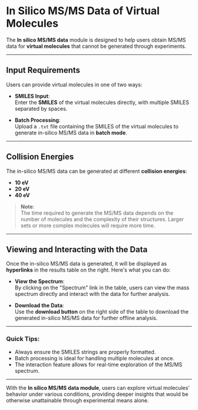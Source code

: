 # In Silico MS/MS Data of Virtual Molecules

The **In silico MS/MS data** module is designed to help users obtain MS/MS data for **virtual molecules** that cannot be generated through experiments.

---

## Input Requirements

Users can provide virtual molecules in one of two ways:

- **SMILES Input**:  
  Enter the **SMILES** of the virtual molecules directly, with multiple SMILES separated by spaces.

- **Batch Processing**:  
  Upload a `.txt` file containing the SMILES of the virtual molecules to generate in-silico MS/MS data in **batch mode**.

---

## Collision Energies

The in-silico MS/MS data can be generated at different **collision energies**:
- **10 eV**
- **20 eV**
- **40 eV**

> **Note**:  
> The time required to generate the MS/MS data depends on the number of molecules and the complexity of their structures. Larger sets or more complex molecules will require more time.

---

## Viewing and Interacting with the Data

Once the in-silico MS/MS data is generated, it will be displayed as **hyperlinks** in the results table on the right. Here's what you can do:

- **View the Spectrum**:  
  By clicking on the "Spectrum" link in the table, users can view the mass spectrum directly and interact with the data for further analysis.

- **Download the Data**:  
  Use the **download button** on the right side of the table to download the generated in-silico MS/MS data for further offline analysis.

---

### Quick Tips:
- Always ensure the SMILES strings are properly formatted.
- Batch processing is ideal for handling multiple molecules at once.
- The interaction feature allows for real-time exploration of the MS/MS spectrum.

---

With the **In silico MS/MS data module**, users can explore virtual molecules' behavior under various conditions, providing deeper insights that would be otherwise unattainable through experimental means alone.
